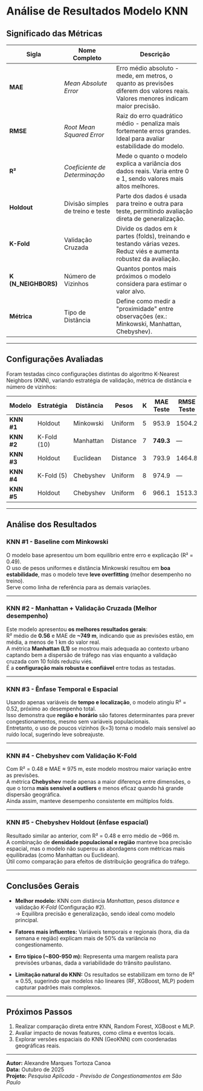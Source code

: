 # Análise de Resultados Modelo KNN

## Significado das Métricas

| Sigla               | Nome Completo                     | Descrição                                                                                                                       |
| ------------------- | --------------------------------- | ------------------------------------------------------------------------------------------------------------------------------- |
| **MAE**             | _Mean Absolute Error_             | Erro médio absoluto - mede, em metros, o quanto as previsões diferem dos valores reais. Valores menores indicam maior precisão. |
| **RMSE**            | _Root Mean Squared Error_         | Raiz do erro quadrático médio - penaliza mais fortemente erros grandes. Ideal para avaliar estabilidade do modelo.              |
| **R²**              | _Coeficiente de Determinação_     | Mede o quanto o modelo explica a variância dos dados reais. Varia entre 0 e 1, sendo valores mais altos melhores.               |
| **Holdout**         | Divisão simples de treino e teste | Parte dos dados é usada para treino e outra para teste, permitindo avaliação direta de generalização.                           |
| **K-Fold**          | Validação Cruzada                 | Divide os dados em _k_ partes (folds), treinando e testando várias vezes. Reduz viés e aumenta robustez da avaliação.           |
| **K (N_NEIGHBORS)** | Número de Vizinhos                | Quantos pontos mais próximos o modelo considera para estimar o valor alvo.                                                      |
| **Métrica**         | Tipo de Distância                 | Define como medir a "proximidade" entre observações (ex.: Minkowski, Manhattan, Chebyshev).                                     |

---

## Configurações Avaliadas

Foram testadas cinco configurações distintas do algoritmo K-Nearest Neighbors (KNN), variando estratégia de validação, métrica de distância e número de vizinhos:

| Modelo     | Estratégia  | Distância | Pesos    | K   | MAE Teste | RMSE Teste | R² Teste |
| ---------- | ----------- | --------- | -------- | --- | --------- | ---------- | -------- |
| **KNN #1** | Holdout     | Minkowski | Uniform  | 5   | 953.9     | 1504.2     | 0.49     |
| **KNN #2** | K-Fold (10) | Manhattan | Distance | 7   | **749.3** | —          | **0.56** |
| **KNN #3** | Holdout     | Euclidean | Distance | 3   | 793.9     | 1464.8     | 0.52     |
| **KNN #4** | K-Fold (5)  | Chebyshev | Uniform  | 8   | 974.9     | —          | 0.48     |
| **KNN #5** | Holdout     | Chebyshev | Uniform  | 6   | 966.1     | 1513.3     | 0.48     |

---

## Análise dos Resultados

### KNN #1 - Baseline com Minkowski

O modelo base apresentou um bom equilíbrio entre erro e explicação (R² = 0.49).  
O uso de pesos uniformes e distância Minkowski resultou em **boa estabilidade**, mas o modelo teve **leve overfitting** (melhor desempenho no treino).  
Serve como linha de referência para as demais variações.

---

### KNN #2 - Manhattan + Validação Cruzada (Melhor desempenho)

Este modelo apresentou **os melhores resultados gerais**:  
R² médio de **0.56** e MAE de **~749 m**, indicando que as previsões estão, em média, a menos de 1 km do valor real.  
A métrica **Manhattan (L1)** se mostrou mais adequada ao contexto urbano captando bem a dispersão de tráfego nas vias enquanto a validação cruzada com 10 folds reduziu viés.  
É a **configuração mais robusta e confiável** entre todas as testadas.

---

### KNN #3 - Ênfase Temporal e Espacial

Usando apenas variáveis de **tempo e localização**, o modelo atingiu R² = 0.52, próximo ao desempenho total.  
Isso demonstra que **região e horário** são fatores determinantes para prever congestionamentos, mesmo sem variáveis populacionais.  
Entretanto, o uso de poucos vizinhos (k=3) torna o modelo mais sensível ao ruído local, sugerindo leve sobreajuste.

---

### KNN #4 - Chebyshev com Validação K-Fold

Com R² = 0.48 e MAE ≈ 975 m, este modelo mostrou maior variação entre as previsões.  
A métrica **Chebyshev** mede apenas a maior diferença entre dimensões, o que o torna **mais sensível a outliers** e menos eficaz quando há grande dispersão geográfica.  
Ainda assim, manteve desempenho consistente em múltiplos folds.

---

### KNN #5 - Chebyshev Holdout (ênfase espacial)

Resultado similar ao anterior, com R² = 0.48 e erro médio de ~966 m.  
A combinação de **densidade populacional e região** manteve boa precisão espacial, mas o modelo não superou as abordagens com métricas mais equilibradas (como Manhattan ou Euclidean).  
Útil como comparação para efeitos de distribuição geográfica do tráfego.

---

## Conclusões Gerais

- **Melhor modelo:** KNN com distância _Manhattan_, pesos _distance_ e validação _K-Fold_ (Configuração #2).  
  -> Equilibra precisão e generalização, sendo ideal como modelo principal.

- **Fatores mais influentes:** Variáveis temporais e regionais (hora, dia da semana e região) explicam mais de 50% da variância no congestionamento.

- **Erro típico (~800-950 m):** Representa uma margem realista para previsões urbanas, dada a variabilidade do trânsito paulistano.

- **Limitação natural do KNN:** Os resultados se estabilizam em torno de R² ≈ 0.55, sugerindo que modelos não lineares (RF, XGBoost, MLP) podem capturar padrões mais complexos.

---

## Próximos Passos

1. Realizar comparação direta entre KNN, Random Forest, XGBoost e MLP.
2. Avaliar impacto de novas features, como clima e eventos locais.
3. Explorar versões espaciais do KNN (GeoKNN) com coordenadas geográficas reais.

---

**Autor:** Alexandre Marques Tortoza Canoa  
**Data:** Outubro de 2025  
**Projeto:** _Pesquisa Aplicada - Previsão de Congestionamentos em São Paulo_
